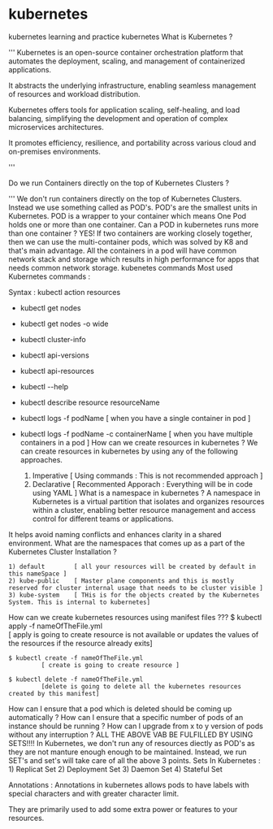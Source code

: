# kubernetes
kubernetes learning and practice
kubernetes
What is Kubernetes ?

'''
Kubernetes is an open-source container orchestration platform that automates the deployment, scaling, and management of containerized applications. 

It abstracts the underlying infrastructure, enabling seamless management of resources and workload distribution. 

Kubernetes offers tools for application scaling, self-healing, and load balancing, simplifying the development and operation of complex microservices architectures. 

It promotes efficiency, resilience, and portability across various cloud and on-premises environments.

'''

Do we run Containers directly on the top of Kubernetes Clusters ?

'''
We don't run containers directly on the top of Kubernetes Clusters. Instead we use something called as POD's.
POD's are the smallest units in Kubernetes. POD is a wrapper to your container which means One Pod holds one or more than one container.
Can a POD in kubernetes runs more than one container ?
YES! If two containers are working closely together, then we can use the multi-container pods, which was solved by K8 and that's main advantage.
All the containers in a pod will have common network stack and storage which results in high performance for apps that needs common network storage.
kubenetes commands
Most used Kubernetes commands :

Syntax :  kubectl action resources 

* kubectl get nodes  
* kubectl get nodes -o wide
* kubectl cluster-info 
* kubectl api-versions
* kubectl api-resources 
* kubectl --help 
* kubectl describe resource resourceName
* kubectl logs -f podName                   [ when you have a single container in pod ] 
* kubectl logs -f podName -c containerName  [ when you have multiple containers in a pod ] 
How can we create resources in kubernetes ?
We can create resources in kubernetes by using any of the following approaches.

    1) Imperative   [ Using commands       : This is not recommended approach ]
    2) Declarative  [ Recommented Apporach : Everything will be in code using YAML ]
What is a namespace in kubernetes ?
A namespace in Kubernetes is a virtual partition that isolates and organizes resources within a cluster, enabling better resource management and access control for different teams or applications. 

It helps avoid naming conflicts and enhances clarity in a shared environment.
What are the namespaces that comes up as a part of the Kubernetes Cluster Installation ?

    1) default        [ all your resources will be created by default in this nameSpace ]
    2) kube-public    [ Master plane components and this is mostly reserved for cluster internal usage that needs to be cluster visible ]
    3) kube-system    [ THis is for the objects created by the Kubernetes System. This is internal to kubernetes]

How can we create kubernetes resources using manifest files ???
    $ kubectl apply -f nameOfTheFile.yml       
            [ apply is going to create resource is not available or updates the values of the resources if the resource already exits]

    $ kubectl create -f nameOfTheFile.yml 
             [ create is going to create resource ]
    
    $ kubectl delete -f nameOfTheFile.yml 
             [delete is going to delete all the kubernetes resources created by this manifest]
How can I ensure that a pod which is deleted should be coming up automatically ?
How can I ensure that a specific number of pods of an instance should be running ?
How can I upgrade from x to y version of pods without any interruption ?
ALL THE ABOVE VAB BE FULFILLED BY USING SETS!!!!
In Kubernetes, we don't run any of resources diectly as POD's as they are not manture enough enough to be maintained.
Instead, we run SET's and set's will take care of all the above 3 points.
Sets In Kubernetes :
    1) Replicat Set 
    2) Deployment Set
    3) Daemon Set 
    4) Stateful Set

Annotations :
Annotations in kubernetes allows pods to have labels with special characters and with greater character limit.

They are primarily used to add some extra power or features to your resources.